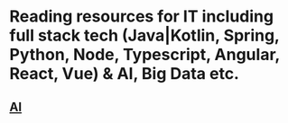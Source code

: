 # Reading resources for IT including full stack tech (Java|Kotlin, Spring, Python, Node, Typescript, Angular, React, Vue) & AI, Big Data etc.

## [AI](AI.MD)
